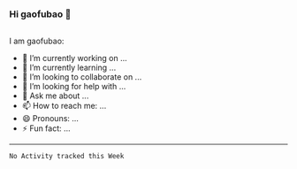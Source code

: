 ### Hi gaofubao 👋

![<img align="right" width="50%">](https://github-readme-stats.vercel.app/api?username=gaofubao&theme=dark)

I am gaofubao:

- 🔭 I’m currently working on ...
- 🌱 I’m currently learning ...
- 👯 I’m looking to collaborate on ...
- 🤔 I’m looking for help with ...
- 💬 Ask me about ...
- 📫 How to reach me: ...
- 😄 Pronouns: ...
- ⚡ Fun fact: ...

---


<!--START_SECTION:waka-->
```text
No Activity tracked this Week
```
<!--END_SECTION:waka-->
